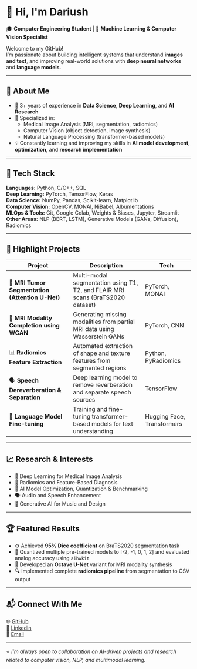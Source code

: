 # 👋 Hi, I'm Dariush  

🎓 **Computer Engineering Student** | 🤖 **Machine Learning & Computer Vision Specialist**  

Welcome to my GitHub!  
I’m passionate about building intelligent systems that understand **images and text**, and improving real-world solutions with **deep neural networks** and **language models**.

---

## 🚀 About Me

- 🔬 3+ years of experience in **Data Science**, **Deep Learning**, and **AI Research**  
- 🧩 Specialized in:
  - Medical Image Analysis (MRI, segmentation, radiomics)
  - Computer Vision (object detection, image synthesis)
  - Natural Language Processing (transformer-based models)
- 💡 Constantly learning and improving my skills in **AI model development**, **optimization**, and **research implementation**

---

## 🧩 Tech Stack

**Languages:** Python, C/C++, SQL  
**Deep Learning:** PyTorch, TensorFlow, Keras  
**Data Science:** NumPy, Pandas, Scikit-learn, Matplotlib  
**Computer Vision:** OpenCV, MONAI, NiBabel, Albumentations  
**MLOps & Tools:** Git, Google Colab, Weights & Biases, Jupyter, Streamlit  
**Other Areas:** NLP (BERT, LSTM), Generative Models (GANs, Diffusion), Radiomics  

---

## 🔬 Highlight Projects

| Project | Description | Tech |
|----------|--------------|------|
| 🧠 **MRI Tumor Segmentation (Attention U-Net)** | Multi-modal segmentation using T1, T2, and FLAIR MRI scans (BraTS2020 dataset) | PyTorch, MONAI |
| 🎨 **MRI Modality Completion using WGAN** | Generating missing modalities from partial MRI data using Wasserstein GANs | PyTorch, CNN |
| 📊 **Radiomics Feature Extraction** | Automated extraction of shape and texture features from segmented regions | Python, PyRadiomics |
| 🗣️ **Speech Dereverberation & Separation** | Deep learning model to remove reverberation and separate speech sources | TensorFlow |
| 💬 **Language Model Fine-tuning** | Training and fine-tuning transformer-based models for text understanding | Hugging Face, Transformers |

---

## 📈 Research & Interests

- 🧠 Deep Learning for Medical Image Analysis  
- 🧬 Radiomics and Feature-Based Diagnosis  
- 🧩 AI Model Optimization, Quantization & Benchmarking  
- 🗣️ Audio and Speech Enhancement  
- 🎵 Generative AI for Music and Design  

---

## 🏆 Featured Results

- ⚙️ Achieved **95% Dice coefficient** on BraTS2020 segmentation task  
- 🧮 Quantized multiple pre-trained models to [-2, -1, 0, 1, 2] and evaluated analog accuracy using `aihwkit`  
- 🧠 Developed an **Octave U-Net** variant for MRI modality synthesis  
- 🔍 Implemented complete **radiomics pipeline** from segmentation to CSV output  

---

## 📬 Connect With Me

🌐 [GitHub](https://github.com/YourUsername)  
💼 [LinkedIn](https://linkedin.com/in/YourProfile)  
📧 [Email](mailto:youremail@example.com)

---

⭐️ *I’m always open to collaboration on AI-driven projects and research related to computer vision, NLP, and multimodal learning.*

